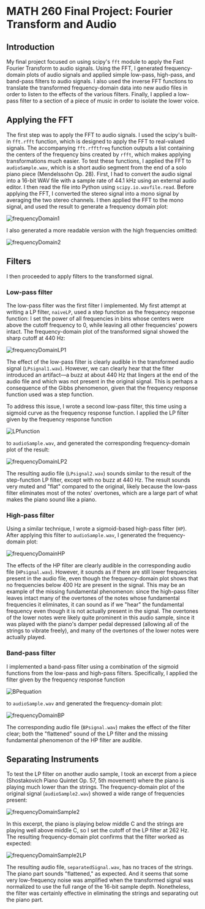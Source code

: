 # MATH 260 Final Project: Fourier Transform and Audio

## Introduction

My final project focused on using scipy's `fft` module to apply the Fast Fourier Transform to audio signals. Using the FFT, I generated frequency-domain plots of audio signals and applied simple low-pass, high-pass, and band-pass filters to audio signals. I also used the inverse FFT functions to translate the transformed frequency-domain data into new audio files in order to listen to the effects of the various filters. Finally, I applied a low-pass filter to a section of a piece of music in order to isolate the lower voice. 

## Applying the FFT

The first step was to apply the FFT to audio signals. I used the scipy's built-in `fft.rfft` function, which is designed to apply the FFT to real-valued signals. The accompanying `fft.rfftfreq` function outputs a list containing the centers of the frequency bins created by `rfft`, which makes applying transformations much easier. To test these functions, I applied the FFT to `audioSample.wav`, which is a short audio segment from the end of a solo piano piece (Mendelssohn Op. 28). First, I had to convert the audio signal into a 16-bit WAV file with a sample rate of 44.1 kHz using an external audio editor. I then read the file into Python using `scipy.io.wavfile.read`. Before applying the FFT, I converted the stereo signal into a mono signal by averaging the two stereo channels. I then applied the FFT to the mono signal, and used the result to generate a frequency domain plot:

![frequencyDomain1](sampleFreqPlot.png)

I also generated a more readable version with the high frequencies omitted:

![frequencyDomain2](sampleFreqPlotTrimmed.png)

## Filters

I then proceeded to apply filters to the transformed signal.

### Low-pass filter

The low-pass filter was the first filter I implemented. My first attempt at writing a LP filter, `naiveLP`, used a step function as the frequency response function: I set the power of all frequencies in bins whose centers were above the cutoff frequency to 0, while leaving all other frequencies' powers intact. The frequency-domain plot of the transformed signal showed the sharp cutoff at 440 Hz:

![frequencyDomainLP1](sampleSigmoidLP.png)

The effect of the low-pass filter is clearly audible in the transformed audio signal (`LPsignal1.wav`). However, we can clearly hear that the filter introduced an artifact—a buzz at about 440 Hz that lingers at the end of the audio file and which was not present in the original signal. This is perhaps a consequence of the Gibbs phenomenon, given that the frequency response function used was a step function. 

To address this issue, I wrote a second low-pass filter, this time using a sigmoid curve as the frequency response function. I applied the LP filter given by the frequency response function

![LPfunction](./equations/LPequation.png)

to `audioSample.wav`, and generated the corresponding frequency-domain plot of the result:

![frequencyDomainLP2](sampleSigmoidLP.png)

The resulting audio file (`LPsignal2.wav`) sounds similar to the result of the step-function LP filter, except with no buzz at 440 Hz. The result sounds very muted and "flat" compared to the original, likely because the low-pass filter eliminates most of the notes' overtones, which are a large part of what makes the piano sound like a piano.

### High-pass filter

Using a similar technique, I wrote a sigmoid-based high-pass filter (`HP`). After applying this filter to `audioSample.wav`, I generated the frequency-domain plot:

![frequencyDomainHP](sampleSigmoidHP.png)

The effects of the HP filter are clearly audible in the corresponding audio file (`HPsignal.wav`). However, it sounds as if there are still lower frequencies present in the audio file, even though the frequency-domain plot shows that no frequencies below 400 Hz are present in the signal. This may be an example of the missing fundamental phenomenon: since the high-pass filter leaves intact many of the overtones of the notes whose fundamental frequencies it eliminates, it can sound as if we "hear" the fundamental frequency even though it is not actually present in the signal. The overtones of the lower notes were likely quite prominent in this audio sample, since it was played with the piano's damper pedal depressed (allowing all of the strings to vibrate freely), and many of the overtones of the lower notes were actually played. 

### Band-pass filter

I implemented a band-pass filter using a combination of the sigmoid functions from the low-pass and high-pass filters. Specifically, I applied the filter given by the frequency response function

![BPequation](./equations/BPequation.png)


to `audioSample.wav` and generated the frequency-domain plot:

![frequencyDomainBP](sampleSigmoidBP.png)

The corresponding audio file (`BPsignal.wav`) makes the effect of the filter clear; both the "flattened" sound of the LP filter and the missing fundamental phenomenon of the HP filter are audible. 

## Separating Instruments

To test the LP filter on another audio sample, I took an excerpt from a piece (Shostakovich Piano Quintet Op. 57, 5th movement) where the piano is playing much lower than the strings. The frequency-domain plot of the original signal (`audioSample2.wav`) showed a wide range of frequencies present:

![frequencyDomainSample2](sampleFreqPlot2.png)

In this excerpt, the piano is playing below middle C and the strings are playing well above middle C, so I set the cutoff of the LP filter at 262 Hz. The resulting frequency-domain plot confirms that the filter worked as expected:

![frequencyDomainSample2LP](sampleSigmoidLP2.png)

The resulting audio file, `separatedSignal.wav`, has no traces of the strings. The piano part sounds "flattened," as expected. And it seems that some very low-frequency noise was amplified when the transformed signal was normalized to use the full range of the 16-bit sample depth. Nonetheless, the filter was certainly effective in eliminating the strings and separating out the piano part.